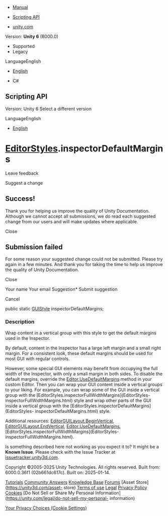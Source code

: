 [ ]()

  * [Manual](../Manual/index.html)
  * [Scripting API](../ScriptReference/index.html)

  * [unity.com](https://unity.com/)

Version: **Unity 6** (6000.0)

  * Supported
  * Legacy

LanguageEnglish

  * [English]()

  * C#

[ ](https://docs.unity3d.com)

## Scripting API

Version: Unity 6 Select a different version

LanguageEnglish

  * [English]()

#  [EditorStyles](EditorStyles.html).inspectorDefaultMargins

Leave feedback

Suggest a change

## Success!

Thank you for helping us improve the quality of Unity Documentation. Although
we cannot accept all submissions, we do read each suggested change from our
users and will make updates where applicable.

Close

## Submission failed

For some reason your suggested change could not be submitted. Please <a>try
again</a> in a few minutes. And thank you for taking the time to help us
improve the quality of Unity Documentation.

Close

Your name Your email Suggestion* Submit suggestion

Cancel

[ ]()

public static [GUIStyle](GUIStyle.html) inspectorDefaultMargins;

### Description

Wrap content in a vertical group with this style to get the default margins
used in the Inspector.

By default, content in the Inspector has a large left margin and a small right
margin. For a consistent look, these default margins should be used for most
GUI with regular controls.  
  
However, some special GUI elements may benefit from occupying the full width
of the Inspector, with only a small margin in both sides. To disable the
default margins, override the
[Editor.UseDefaultMargins](Editor.UseDefaultMargins.html) method in your
custom Editor. Then you can wrap your GUI content inside a vertical groups to
your liking. For example, you can wrap some of the GUI inside a vertical group
with the [EditorStyles.inspectorFullWidthMargins](EditorStyles-
inspectorFullWidthMargins.html) style and wrap other parts of the GUI inside a
vertical group with the [EditorStyles.inspectorDefaultMargins](EditorStyles-
inspectorDefaultMargins.html) style.  
  
Additional resources:
[EditorGUILayout.BeginVertical](EditorGUILayout.BeginVertical.html),
[EditorGUILayout.EndVertical](EditorGUILayout.EndVertical.html),
[Editor.UseDefaultMargins](Editor.UseDefaultMargins.html),
[EditorStyles.inspectorFullWidthMargins](EditorStyles-
inspectorFullWidthMargins.html).

Is something described here not working as you expect it to? It might be a
**Known Issue**. Please check with the Issue Tracker at
[issuetracker.unity3d.com](https://issuetracker.unity3d.com).

Copyright ©2005-2025 Unity Technologies. All rights reserved. Built from:
6000.0.36f1 (02b661dc617c). Built on: 2025-01-14.

[Tutorials](https://unity3d.com/learn) [Community
Answers](https://answers.unity3d.com) [Knowledge
Base](https://support.unity3d.com/hc/en-us)
[Forums](https://forum.unity3d.com) [Asset Store](https://unity3d.com/asset-
store) [Terms of use](https://docs.unity3d.com/Manual/TermsOfUse.html)
[Legal](https://unity.com/legal) [Privacy
Policy](https://unity.com/legal/privacy-policy)
[Cookies](https://unity.com/legal/cookie-policy) [Do Not Sell or Share My
Personal Information](https://unity.com/legal/do-not-sell-my-personal-
information)

[Your Privacy Choices (Cookie Settings)](javascript:void\(0\);)

